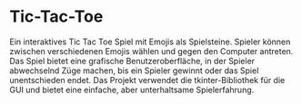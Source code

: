 # Tic-Tac-Toe
Ein interaktives Tic Tac Toe Spiel mit Emojis als Spielsteine.
Spieler können zwischen verschiedenen Emojis wählen und gegen den Computer antreten. Das Spiel bietet eine grafische Benutzeroberfläche,
in der Spieler abwechselnd Züge machen, bis ein Spieler gewinnt oder das Spiel unentschieden endet. 
Das Projekt verwendet die tkinter-Bibliothek für die GUI und bietet eine einfache, aber unterhaltsame Spielerfahrung.
